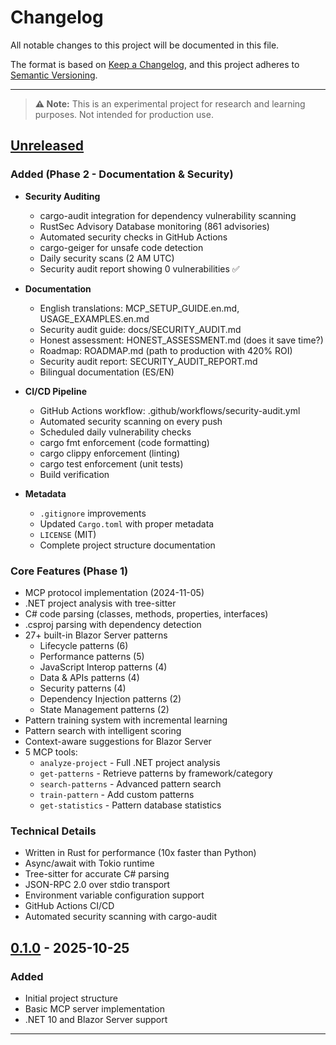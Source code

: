 # Changelog

All notable changes to this project will be documented in this file.

The format is based on [Keep a Changelog](https://keepachangelog.com/en/1.0.0/),
and this project adheres to [Semantic Versioning](https://semver.org/spec/v2.0.0.html).

---

> **⚠️ Note:** This is an experimental project for research and learning purposes.
> Not intended for production use.

## [Unreleased]

### Added (Phase 2 - Documentation & Security)
- **Security Auditing**
  - cargo-audit integration for dependency vulnerability scanning
  - RustSec Advisory Database monitoring (861 advisories)
  - Automated security checks in GitHub Actions
  - cargo-geiger for unsafe code detection
  - Daily security scans (2 AM UTC)
  - Security audit report showing 0 vulnerabilities ✅

- **Documentation**
  - English translations: MCP_SETUP_GUIDE.en.md, USAGE_EXAMPLES.en.md
  - Security audit guide: docs/SECURITY_AUDIT.md
  - Honest assessment: HONEST_ASSESSMENT.md (does it save time?)
  - Roadmap: ROADMAP.md (path to production with 420% ROI)
  - Security audit report: SECURITY_AUDIT_REPORT.md
  - Bilingual documentation (ES/EN)

- **CI/CD Pipeline**
  - GitHub Actions workflow: .github/workflows/security-audit.yml
  - Automated security scanning on every push
  - Scheduled daily vulnerability checks
  - cargo fmt enforcement (code formatting)
  - cargo clippy enforcement (linting)
  - cargo test enforcement (unit tests)
  - Build verification

- **Metadata**
  - `.gitignore` improvements
  - Updated `Cargo.toml` with proper metadata
  - `LICENSE` (MIT)
  - Complete project structure documentation

### Core Features (Phase 1)
- MCP protocol implementation (2024-11-05)
- .NET project analysis with tree-sitter
- C# code parsing (classes, methods, properties, interfaces)
- .csproj parsing with dependency detection
- 27+ built-in Blazor Server patterns
  - Lifecycle patterns (6)
  - Performance patterns (5)
  - JavaScript Interop patterns (4)
  - Data & APIs patterns (4)
  - Security patterns (4)
  - Dependency Injection patterns (2)
  - State Management patterns (2)
- Pattern training system with incremental learning
- Pattern search with intelligent scoring
- Context-aware suggestions for Blazor Server
- 5 MCP tools:
  - `analyze-project` - Full .NET project analysis
  - `get-patterns` - Retrieve patterns by framework/category
  - `search-patterns` - Advanced pattern search
  - `train-pattern` - Add custom patterns
  - `get-statistics` - Pattern database statistics

### Technical Details
- Written in Rust for performance (10x faster than Python)
- Async/await with Tokio runtime
- Tree-sitter for accurate C# parsing
- JSON-RPC 2.0 over stdio transport
- Environment variable configuration support
- GitHub Actions CI/CD
- Automated security scanning with cargo-audit

## [0.1.0] - 2025-10-25

### Added
- Initial project structure
- Basic MCP server implementation
- .NET 10 and Blazor Server support

---

[Unreleased]: https://github.com/scopweb/mcp-dotnet-context/compare/v0.1.0...HEAD
[0.1.0]: https://github.com/scopweb/mcp-dotnet-context/releases/tag/v0.1.0
